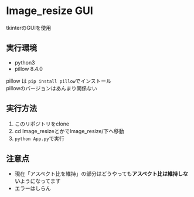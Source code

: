 # Image_resize GUI

tkinterのGUIを使用

## 実行環境
* python3
* pillow 8.4.0

pillow は `pip install pillow`でインストール<br>
pillowのバージョンはあんまり関係ない

## 実行方法
1. このリポジトリをclone
2. cd Image_resizeとかでImage_resize/下へ移動
3. `python App.py`で実行

## 注意点
* 現在「アスペクト比を維持」の部分はどうやっても**アスペクト比は維持しない**ようになってます
* エラーはしらん
